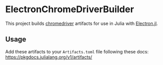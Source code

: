 # ElectronChromeDriverBuilder

This project builds [chromedriver](https://www.selenium.dev/documentation/webdriver/getting_started/install_drivers/) artifacts for use in Julia with [Electron.jl](https://github.com/davidanthoff/Electron.jl).

## Usage

Add these artifacts to your `Artifacts.toml` file following these docs: https://pkgdocs.julialang.org/v1/artifacts/
